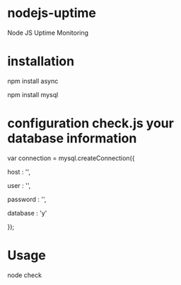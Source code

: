 # nodejs-uptime
Node JS Uptime Monitoring 

# installation
npm install async


npm install mysql




# configuration check.js your database information
  var connection = mysql.createConnection({
  
  
  host     : '',
  
  
  user     : '',
  
  
  password : '',
  
  
  database : 'y'
  
  
});


# Usage
node check
